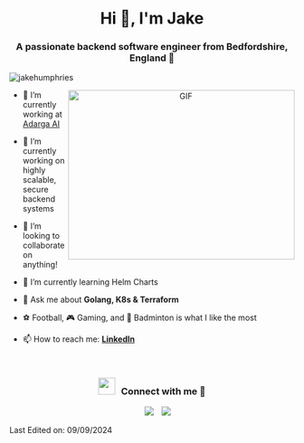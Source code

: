<h1 align="center">Hi 👋, I'm Jake</h1>
<h3 align="center">A passionate backend software engineer from Bedfordshire, England 🏴󠁧󠁢󠁥󠁮󠁧󠁿</h3>

<p align="left"> <img src="https://komarev.com/ghpvc/?username=jakehumphries&label=Profile%20views&color=0e75b6&style=flat" alt="jakehumphries" /> </p>

<a target="_blank" align="center">
  <img align="right" top="500" height="300" width="400" alt="GIF" src="https://media.giphy.com/media/SWoSkN6DxTszqIKEqv/giphy.gif">
</a>


- 🔭 I’m currently working at <a href="https://www.adarga.ai/" target="blank">Adarga AI</a>

- 🌱 I’m currently working on highly scalable, secure backend systems

- 🤝 I’m looking to collaborate on anything!

- 🌱 I’m currently learning Helm Charts

- 💬 Ask me about **Golang, K8s & Terraform**

- :soccer: Football, :video_game: Gaming, and :badminton: Badminton is what I like the most

- 📫 How to reach me: **<a href="https://www.linkedin.com/in/jake-humphries-a491841b8" target="blank">LinkedIn</a>**
<br/>
<h3 align="center" > <img src="https://media.giphy.com/media/iY8CRBdQXODJSCERIr/giphy.gif" width="30" height="30" style="margin-right: 10px;">Connect with me 🤝 </h3>

<p align="center">

 <div align="center"  class="icons-social" style="margin-left: 10px;">
        <a style="margin-left: 10px;"  target="_blank" href="https://www.linkedin.com/in/jake-humphries-a491841b8/">
			<img src="https://img.icons8.com/doodle/40/000000/linkedin--v2.png"></a>
        <a style="margin-left: 10px;" target="_blank" href="https://github.com/JakeHumphries">
		<img src="https://img.icons8.com/doodle/40/000000/github--v1.png"></a>
      </div>

</p>

Last Edited on: 09/09/2024
